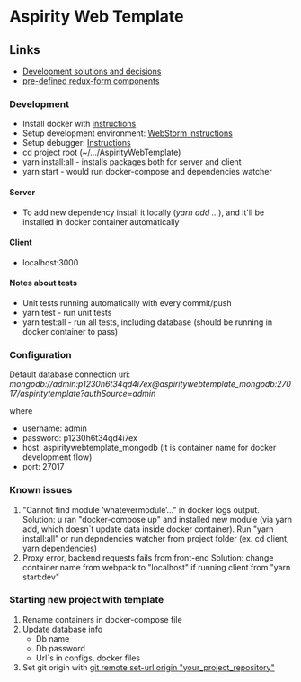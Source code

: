 # Aspirity Web Template

## Links
* [Development solutions and decisions](https://confluence.aspirity.com/display/DI/Development+solutions+and+decisions)
* [pre-defined redux-form components](https://bitbucket.org/aspirity/aspiritywebtemplate/src/master/client/src/shared/redux-form-components/)

### Development
* Install docker with [instructions](https://docs.docker.com/install/linux/docker-ce/ubuntu/#set-up-the-repository)
* Setup development environment: [WebStorm instructions](https://confluence.aspirity.com/display/DI/Preparation+for+work)
* Setup debugger: [Instructions](https://confluence.aspirity.com/display/DI/Debugging)
* cd project root (~/.../AspirityWebTemplate)
* yarn install:all - installs packages both for server and client
* yarn start - would run docker-compose and dependencies watcher
#### Server
* To add new dependency install it locally (*yarn add ...*), and it'll be installed in docker container automatically

#### Client
* localhost:3000

#### Notes about tests
* Unit tests running automatically with every commit/push
* yarn test - run unit tests
* yarn test:all - run all tests, including database (should be running in docker container to pass)

### Configuration
Default database connection uri:
*mongodb://admin:p1230h6t34qd4i7ex@aspiritywebtemplate_mongodb:27017/aspiritytemplate?authSource=admin*

where
  * username: admin
  * password: p1230h6t34qd4i7ex
  * host: aspiritywebtemplate_mongodb (it is container name for docker development flow)
  * port: 27017

### Known issues
1. "Cannot find module ‘whatevermodule’..." in docker logs output.
Solution: u ran "docker-compose up" and installed new module (via yarn add, which doesn`t update data inside docker container). Run "yarn install:all" or run depndencies watcher from project folder (ex. cd client, yarn dependencies)
2. Proxy error, backend requests fails from front-end
Solution: change container name from webpack to "localhost" if running client from "yarn start:dev"
### Starting new project with template
1. Rename containers in docker-compose file
2. Update database info
    * Db name
    * Db password
    * Url`s in configs, docker files
3. Set git origin with [git remote set-url origin "your_project_repository"](https://help.github.com/articles/changing-a-remote-s-url/)
